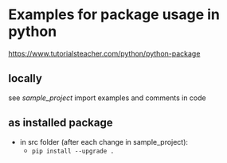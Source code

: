 # Examples for package usage in python

<https://www.tutorialsteacher.com/python/python-package>

## locally

see *sample_project* import examples and comments in code

## as installed package

- in src folder (after each change in sample_project):
  - `pip install --upgrade .`
